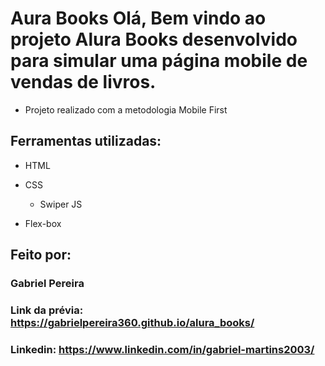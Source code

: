 # Aura Books Olá, Bem vindo ao projeto Alura Books desenvolvido para simular uma página mobile de vendas de livros.

- Projeto realizado com a metodologia Mobile First


## Ferramentas utilizadas:

* HTML

* CSS
  * Swiper JS

* Flex-box

## Feito por:

### Gabriel Pereira

### Link da prévia: https://gabrielpereira360.github.io/alura_books/

### Linkedin: https://www.linkedin.com/in/gabriel-martins2003/
